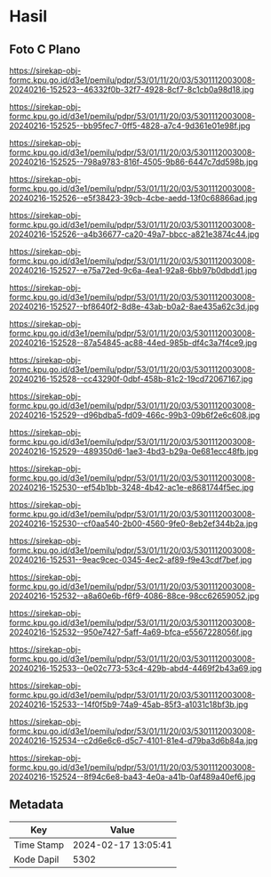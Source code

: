 # Hasil

## Foto C Plano

https://sirekap-obj-formc.kpu.go.id/d3e1/pemilu/pdpr/53/01/11/20/03/5301112003008-20240216-152523--46332f0b-32f7-4928-8cf7-8c1cb0a98d18.jpg

https://sirekap-obj-formc.kpu.go.id/d3e1/pemilu/pdpr/53/01/11/20/03/5301112003008-20240216-152525--bb95fec7-0ff5-4828-a7c4-9d361e01e98f.jpg

https://sirekap-obj-formc.kpu.go.id/d3e1/pemilu/pdpr/53/01/11/20/03/5301112003008-20240216-152525--798a9783-816f-4505-9b86-6447c7dd598b.jpg

https://sirekap-obj-formc.kpu.go.id/d3e1/pemilu/pdpr/53/01/11/20/03/5301112003008-20240216-152526--e5f38423-39cb-4cbe-aedd-13f0c68866ad.jpg

https://sirekap-obj-formc.kpu.go.id/d3e1/pemilu/pdpr/53/01/11/20/03/5301112003008-20240216-152526--a4b36677-ca20-49a7-bbcc-a821e3874c44.jpg

https://sirekap-obj-formc.kpu.go.id/d3e1/pemilu/pdpr/53/01/11/20/03/5301112003008-20240216-152527--e75a72ed-9c6a-4ea1-92a8-6bb97b0dbdd1.jpg

https://sirekap-obj-formc.kpu.go.id/d3e1/pemilu/pdpr/53/01/11/20/03/5301112003008-20240216-152527--bf8640f2-8d8e-43ab-b0a2-8ae435a62c3d.jpg

https://sirekap-obj-formc.kpu.go.id/d3e1/pemilu/pdpr/53/01/11/20/03/5301112003008-20240216-152528--87a54845-ac88-44ed-985b-df4c3a7f4ce9.jpg

https://sirekap-obj-formc.kpu.go.id/d3e1/pemilu/pdpr/53/01/11/20/03/5301112003008-20240216-152528--cc43290f-0dbf-458b-81c2-19cd72067167.jpg

https://sirekap-obj-formc.kpu.go.id/d3e1/pemilu/pdpr/53/01/11/20/03/5301112003008-20240216-152529--d96bdba5-fd09-466c-99b3-09b6f2e6c608.jpg

https://sirekap-obj-formc.kpu.go.id/d3e1/pemilu/pdpr/53/01/11/20/03/5301112003008-20240216-152529--489350d6-1ae3-4bd3-b29a-0e681ecc48fb.jpg

https://sirekap-obj-formc.kpu.go.id/d3e1/pemilu/pdpr/53/01/11/20/03/5301112003008-20240216-152530--ef54b1bb-3248-4b42-ac1e-e8681744f5ec.jpg

https://sirekap-obj-formc.kpu.go.id/d3e1/pemilu/pdpr/53/01/11/20/03/5301112003008-20240216-152530--cf0aa540-2b00-4560-9fe0-8eb2ef344b2a.jpg

https://sirekap-obj-formc.kpu.go.id/d3e1/pemilu/pdpr/53/01/11/20/03/5301112003008-20240216-152531--9eac9cec-0345-4ec2-af89-f9e43cdf7bef.jpg

https://sirekap-obj-formc.kpu.go.id/d3e1/pemilu/pdpr/53/01/11/20/03/5301112003008-20240216-152532--a8a60e6b-f6f9-4086-88ce-98cc62659052.jpg

https://sirekap-obj-formc.kpu.go.id/d3e1/pemilu/pdpr/53/01/11/20/03/5301112003008-20240216-152532--950e7427-5aff-4a69-bfca-e5567228056f.jpg

https://sirekap-obj-formc.kpu.go.id/d3e1/pemilu/pdpr/53/01/11/20/03/5301112003008-20240216-152533--0e02c773-53c4-429b-abd4-4469f2b43a69.jpg

https://sirekap-obj-formc.kpu.go.id/d3e1/pemilu/pdpr/53/01/11/20/03/5301112003008-20240216-152533--14f0f5b9-74a9-45ab-85f3-a1031c18bf3b.jpg

https://sirekap-obj-formc.kpu.go.id/d3e1/pemilu/pdpr/53/01/11/20/03/5301112003008-20240216-152534--c2d6e6c6-d5c7-4101-81e4-d79ba3d6b84a.jpg

https://sirekap-obj-formc.kpu.go.id/d3e1/pemilu/pdpr/53/01/11/20/03/5301112003008-20240216-152524--8f94c6e8-ba43-4e0a-a41b-0af489a40ef6.jpg


## Metadata

| Key        | Value               |
| ---------- | ------------------- |
| Time Stamp | 2024-02-17 13:05:41 |
| Kode Dapil | 5302                |



